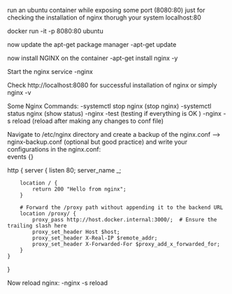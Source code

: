 run an ubuntu container while exposing some port (8080:80) just for checking the installation of nginx thorugh your system localhost:80

docker run -it -p 8080:80 ubuntu

now update the apt-get package manager
  -apt-get update

now install NGINX on the container 
  -apt-get install nginx -y

Start the nginx service
  -nginx

Check http://localhost:8080 for successful installation of nginx
or simply nginx -v

Some Nginx Commands:
  -systemctl stop nginx (stop nginx)
  -systemctl status nginx (show status)
  -nginx -test (testing if everything is OK )
  -nginx -s reload (reload after making any changes to conf file)

Navigate to /etc/nginx directory and create a backup of the nginx.conf --> nginx-backup.conf (optional but good practice) and write your configurations in the nginx.conf:                                         
events {}

http {
    server {
        listen 80;
        server_name _;

        location / {
            return 200 "Hello from nginx";
        }

        # Forward the /proxy path without appending it to the backend URL
        location /proxy/ {
            proxy_pass http://host.docker.internal:3000/;  # Ensure the trailing slash here
            proxy_set_header Host $host;
            proxy_set_header X-Real-IP $remote_addr;
            proxy_set_header X-Forwarded-For $proxy_add_x_forwarded_for;
        }
    }
}

Now reload nginx:
  -nginx -s reload

